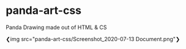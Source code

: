 # panda-art-css
Panda Drawing made out of HTML &amp; CS

❮img src="panda-art-css/Screenshot_2020-07-13 Document.png"❯
